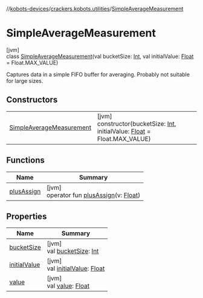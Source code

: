 //[kobots-devices](../../../index.md)/[crackers.kobots.utilities](../index.md)/[SimpleAverageMeasurement](index.md)

# SimpleAverageMeasurement

[jvm]\
class [SimpleAverageMeasurement](index.md)(val bucketSize: [Int](https://kotlinlang.org/api/latest/jvm/stdlib/kotlin/-int/index.html), val initialValue: [Float](https://kotlinlang.org/api/latest/jvm/stdlib/kotlin/-float/index.html) = Float.MAX_VALUE)

Captures data in a simple FIFO buffer for averaging. Probably not suitable for large sizes.

## Constructors

| | |
|---|---|
| [SimpleAverageMeasurement](-simple-average-measurement.md) | [jvm]<br>constructor(bucketSize: [Int](https://kotlinlang.org/api/latest/jvm/stdlib/kotlin/-int/index.html), initialValue: [Float](https://kotlinlang.org/api/latest/jvm/stdlib/kotlin/-float/index.html) = Float.MAX_VALUE) |

## Functions

| Name | Summary |
|---|---|
| [plusAssign](plus-assign.md) | [jvm]<br>operator fun [plusAssign](plus-assign.md)(v: [Float](https://kotlinlang.org/api/latest/jvm/stdlib/kotlin/-float/index.html)) |

## Properties

| Name | Summary |
|---|---|
| [bucketSize](bucket-size.md) | [jvm]<br>val [bucketSize](bucket-size.md): [Int](https://kotlinlang.org/api/latest/jvm/stdlib/kotlin/-int/index.html) |
| [initialValue](initial-value.md) | [jvm]<br>val [initialValue](initial-value.md): [Float](https://kotlinlang.org/api/latest/jvm/stdlib/kotlin/-float/index.html) |
| [value](value.md) | [jvm]<br>val [value](value.md): [Float](https://kotlinlang.org/api/latest/jvm/stdlib/kotlin/-float/index.html) |
